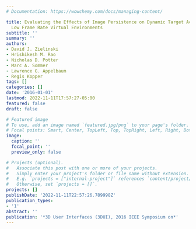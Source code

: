 ```yaml
---
# Documentation: https://wowchemy.com/docs/managing-content/

title: Evaluating the Effects of Image Persistence on Dynamic Target Acquisition in
  Low Frame Rate Virtual Environments
subtitle: ''
summary: ''
authors:
- David J. Zielinski
- Hrishikesh M. Rao
- Nicholas D. Potter
- Marc A. Sommer
- Lawrence G. Appelbaum
- Regis Kopper
tags: []
categories: []
date: '2016-01-01'
lastmod: 2022-11-11T17:57:27-05:00
featured: false
draft: false

# Featured image
# To use, add an image named `featured.jpg/png` to your page's folder.
# Focal points: Smart, Center, TopLeft, Top, TopRight, Left, Right, BottomLeft, Bottom, BottomRight.
image:
  caption: ''
  focal_point: ''
  preview_only: false

# Projects (optional).
#   Associate this post with one or more of your projects.
#   Simply enter your project's folder or file name without extension.
#   E.g. `projects = ["internal-project"]` references `content/project/deep-learning/index.md`.
#   Otherwise, set `projects = []`.
projects: []
publishDate: '2022-11-11T22:57:26.789998Z'
publication_types:
- '1'
abstract: ''
publication: '*3D User Interfaces (3DUI), 2016 IEEE Symposium on*'
---
```

